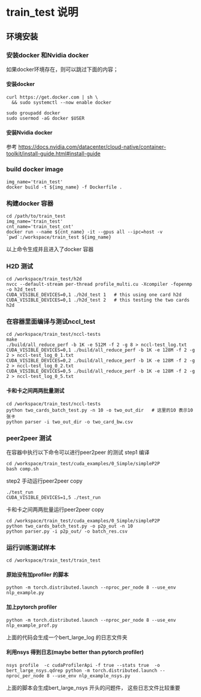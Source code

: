 # train_test 说明

## 环境安装
### 安装docker 和Nvidia docker
如果docker环境存在，则可以跳过下面的内容；
#### 安装docker
```
curl https://get.docker.com | sh \
  && sudo systemctl --now enable docker

sudo groupadd docker
sudo usermod -aG docker $USER
```

#### 安装Nvidia docker
参考 https://docs.nvidia.com/datacenter/cloud-native/container-toolkit/install-guide.html#install-guide

### build docker image
```
img_name='train_test'
docker build -t ${img_name} -f Dockerfile .
```

### 构建docker 容器
```
cd /path/to/train_test
img_name='train_test'
cnt_name='train_test_cnt'
docker run --name ${cnt_name} -it --gpus all --ipc=host -v `pwd`:/workspace/train_test ${img_name}
```
以上命令生成并且进入了docker 容器


### H2D 测试 
```
cd /workspace/train_test/h2d
nvcc --default-stream per-thread profile_multi.cu -Xcompiler -fopenmp -o h2d_test
CUDA_VISIBLE_DEVICES=0,1 ./h2d_test 1   # this using one card h2d
CUDA_VISIBLE_DEVICES=0,1 ./h2d_test 2   # this testing the two cards h2d 
```

### 在容器里面编译与测试nccl_test
```
cd /workspace/train_test/nccl-tests
make 
./build/all_reduce_perf -b 1K -e 512M -f 2 -g 8 > nccl-test_log.txt
CUDA_VISIBLE_DEVICES=0,1 ./build/all_reduce_perf -b 1K -e 128M -f 2 -g 2 > nccl-test_log_0_1.txt
CUDA_VISIBLE_DEVICES=0,2 ./build/all_reduce_perf -b 1K -e 128M -f 2 -g 2 > nccl-test_log_0_2.txt
CUDA_VISIBLE_DEVICES=0,5 ./build/all_reduce_perf -b 1K -e 128M -f 2 -g 2 > nccl-test_log_0_5.txt
```

#### 卡和卡之间两两批量测试
```
cd /workspace/train_test/nccl-tests
python two_cards_batch_test.py -n 10 -o two_out_dir   # 这里的10 表示10张卡
python parser -i two_out_dir -o two_card_bw.csv
```

### peer2peer 测试 
在容器中执行以下命令可以进行peer2peer 的测试
step1 编译
```
cd /workspace/train_test/cuda_examples/0_Simple/simpleP2P
bash comp.sh
```
step2 手动运行peer2peer copy 
```
./test_run
CUDA_VISIBLE_DEVICES=1,5 ./test_run
```

卡和卡之间两两批量运行peer2peer copy 
```
cd /workspace/train_test/cuda_examples/0_Simple/simpleP2P
python two_cards_batch_test.py -o p2p_out -n 10
python parser.py -i p2p_out/ -o batch_res.csv
```


### 运行训练测试样本
```
cd /workspace/train_test/train_test
```

#### 原始没有加profiler 的脚本
```
python -m torch.distributed.launch --nproc_per_node 8 --use_env nlp_example.py
```
#### 加上pytorch profiler
```
python -m torch.distributed.launch --nproc_per_node 8 --use_env nlp_example_prof.py
```
上面的代码会生成一个bert_large_log 的日志文件夹

#### 利用nsys 得到日志(maybe better than pytorch profiler)
```
nsys profile  -c cudaProfilerApi -f true --stats true  -o bert_large_nsys.qdrep python -m torch.distributed.launch --nproc_per_node 8 --use_env nlp_example_nsys.py
```
上面的脚本会生成bert_large_nsys 开头的问题件， 这些日志文件比较重要

